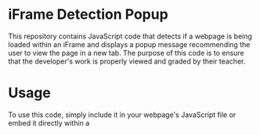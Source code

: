 # iFrame Detection Popup
This repository contains JavaScript code that detects if a webpage is being loaded within an iFrame and displays a popup message recommending the user to view the page in a new tab. The purpose of this code is to ensure that the developer's work is properly viewed and graded by their teacher.

# Usage
To use this code, simply include it in your webpage's JavaScript file or embed it directly within a <script> tag. When the webpage is loaded within an iFrame, a popup will be displayed with the following options:

"Open in New Tab": This button opens the current page in a new tab.
"No, thanks": This button dismisses the popup without opening the page in a new tab.

### I have since deployed this to a CDN, where you can use the following code to embed it into your HTML file!
```HTML
<script src="https://cdn.statically.io/gh/SteadyStatus21/PopoutJS/main/popout.js" defer></script>
```

# Requirements
This code requires a modern web browser with JavaScript support. It does not have any external dependencies and can be easily integrated into existing web projects.

# License
This code was created by SteadyStatus21 in 2023. It is released under a license that allows reuse with proper credits. However, reuse of the code is prohibited if the credit is removed, or if a closed-source verison is published. Please make sure to provide proper credits if you decide to use this code in your own projects.

# Contributing
If you find any issues or have suggestions for improvements, feel free to open an issue or submit a pull request. Contributions are welcome and greatly appreciated!

# Disclaimer
This code is provided as-is without any warranty. I (SteadyStatus21) and contributors cannot be held responsible for any damages or liabilities arising from the use of this code.

# Acknowledgements
I want to thank my teacher for inspiring and motivating me to create this iFrame detection popup system.
